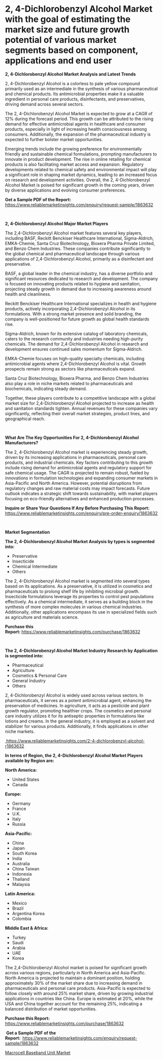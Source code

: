 <p><h1>2, 4-Dichlorobenzyl Alcohol Market with the goal of estimating the market size and future growth potential of various market segments based on component, applications and end user</h1></p><p><strong>2, 4-Dichlorobenzyl Alcohol Market Analysis and Latest Trends</strong></p>
<p><p>2, 4-Dichlorobenzyl Alcohol is a colorless to pale yellow compound primarily used as an intermediate in the synthesis of various pharmaceutical and chemical products. Its antimicrobial properties make it a valuable ingredient in personal care products, disinfectants, and preservatives, driving demand across several sectors.</p><p>The 2, 4-Dichlorobenzyl Alcohol Market is expected to grow at a CAGR of 12% during the forecast period. This growth can be attributed to the rising demand for effective antimicrobial agents in healthcare and consumer products, especially in light of increasing health consciousness among consumers. Additionally, the expansion of the pharmaceutical industry is expected to further bolster market opportunities.</p><p>Emerging trends include the growing preference for environmentally friendly and sustainable chemical formulations, prompting manufacturers to innovate in product development. The rise in online retailing for chemical products is also facilitating market access and expansion. Regulatory developments related to chemical safety and environmental impact will play a significant role in shaping market dynamics, leading to an increased focus on research and development activities. Overall, the 2, 4-Dichlorobenzyl Alcohol Market is poised for significant growth in the coming years, driven by diverse applications and evolving consumer preferences.</p></p>
<p><strong>Get a Sample PDF of the Report:&nbsp;</strong> <a href="https://www.reliablemarketinsights.com/enquiry/request-sample/1863632?utm_campaign=1937&utm_medium=2&utm_source=Github&utm_content=ia&utm_term=10012025&utm_id=2-4-dichlorobenzyl-alcohol">https://www.reliablemarketinsights.com/enquiry/request-sample/1863632</a></p>
<p>&nbsp;</p>
<p><strong>2, 4-Dichlorobenzyl Alcohol Major Market Players</strong></p>
<p><p>The 2,4-Dichlorobenzyl Alcohol market features several key players, including BASF, Reckitt Benckiser Healthcare International, Sigma-Aldrich, EMKA-Chemie, Santa Cruz Biotechnology, Bioxera Pharma Private Limited, and Benzo Chem Industries. These companies contribute significantly to the global chemical and pharmaceutical landscape through various applications of 2,4-Dichlorobenzyl Alcohol, primarily as a disinfectant and preservative.</p><p>BASF, a global leader in the chemical industry, has a diverse portfolio and significant resources dedicated to research and development. The company is focused on innovating products related to hygiene and sanitation, projecting steady growth in demand due to increasing awareness around health and cleanliness.</p><p>Reckitt Benckiser Healthcare International specializes in health and hygiene products, actively incorporating 2,4-Dichlorobenzyl Alcohol in its formulations. With a strong market presence and solid branding, the company is well-positioned for future growth as global health standards rise.</p><p>Sigma-Aldrich, known for its extensive catalog of laboratory chemicals, caters to the research community and industries needing high-purity chemicals. The demand for 2,4-Dichlorobenzyl Alcohol in research and development ensures continued sales momentum for Sigma-Aldrich.</p><p>EMKA-Chemie focuses on high-quality specialty chemicals, including antimicrobial agents where 2,4-Dichlorobenzyl Alcohol is vital. Growth prospects remain strong as sectors like pharmaceuticals expand.</p><p>Santa Cruz Biotechnology, Bioxera Pharma, and Benzo Chem Industries also play a role in niche markets related to pharmaceuticals and biochemicals, indicating steady demand.</p><p>Together, these players contribute to a competitive landscape with a global market size for 2,4-Dichlorobenzyl Alcohol projected to increase as health and sanitation standards tighten. Annual revenues for these companies vary significantly, reflecting their overall market strategies, product lines, and geographical reach.</p></p>
<p>&nbsp;</p>
<p><strong>What Are The Key Opportunities For 2, 4-Dichlorobenzyl Alcohol Manufacturers?</strong></p>
<p><p>The 2, 4-Dichlorobenzyl Alcohol market is experiencing steady growth, driven by its increasing applications in pharmaceuticals, personal care products, and industrial chemicals. Key factors contributing to this growth include rising demand for antimicrobial agents and regulatory support for safe chemical usage. The CAGR is projected to remain robust, fueled by innovations in formulation technologies and expanding consumer markets in Asia-Pacific and North America. However, potential disruptions from regulatory changes and raw material costs may impact forecasts. Future outlook indicates a strategic shift towards sustainability, with market players focusing on eco-friendly alternatives and enhanced production processes.</p></p>
<p><strong>Inquire or Share Your Questions If Any Before Purchasing This Report:</strong> <a href="https://www.reliablemarketinsights.com/enquiry/pre-order-enquiry/1863632?utm_campaign=1937&utm_medium=2&utm_source=Github&utm_content=ia&utm_term=10012025&utm_id=2-4-dichlorobenzyl-alcohol">https://www.reliablemarketinsights.com/enquiry/pre-order-enquiry/1863632</a></p>
<p>&nbsp;</p>
<p><strong>Market Segmentation</strong></p>
<p><strong>The 2, 4-Dichlorobenzyl Alcohol Market Analysis by types is segmented into:</strong></p>
<p><ul><li>Preservative</li><li>Insecticide</li><li>Chemical Intermediate</li><li>Others</li></ul></p>
<p><p>The 2, 4-Dichlorobenzyl Alcohol market is segmented into several types based on its applications. As a preservative, it is utilized in cosmetics and pharmaceuticals to prolong shelf life by inhibiting microbial growth. Insecticide formulations leverage its properties to control pest populations effectively. As a chemical intermediate, it serves as a building block in the synthesis of more complex molecules in various chemical industries. Additionally, other applications encompass its use in specialized fields such as agriculture and materials science.</p></p>
<p><strong>Purchase this Report:&nbsp;</strong><a href="https://www.reliablemarketinsights.com/purchase/1863632?utm_campaign=1937&utm_medium=2&utm_source=Github&utm_content=ia&utm_term=10012025&utm_id=2-4-dichlorobenzyl-alcohol">https://www.reliablemarketinsights.com/purchase/1863632</a></p>
<p>&nbsp;</p>
<p><strong>The 2, 4-Dichlorobenzyl Alcohol Market Industry Research by Application is segmented into:</strong></p>
<p><ul><li>Pharmaceutical</li><li>Agriculture</li><li>Cosmetics & Personal Care</li><li>General Industry</li><li>Others</li></ul></p>
<p><p>2, 4-Dichlorobenzyl Alcohol is widely used across various sectors. In pharmaceuticals, it serves as a potent antimicrobial agent, enhancing the preservation of medicines. In agriculture, it acts as a pesticide and plant growth regulator, promoting healthier crops. The cosmetics and personal care industry utilizes it for its antiseptic properties in formulations like lotions and creams. In the general industry, it is employed as a solvent and stabilizer for various products. Additionally, it finds applications in other niche markets.</p></p>
<p><a href="https://www.reliablemarketinsights.com/2-4-dichlorobenzyl-alcohol-r1863632?utm_campaign=1937&utm_medium=2&utm_source=Github&utm_content=ia&utm_term=10012025&utm_id=2-4-dichlorobenzyl-alcohol">&nbsp;https://www.reliablemarketinsights.com/2-4-dichlorobenzyl-alcohol-r1863632</a></p>
<p><strong>In terms of Region, the 2, 4-Dichlorobenzyl Alcohol Market Players available by Region are:</strong></p>
<p>
    <p> <strong> North America: </strong>
        <ul>
            <li>United States</li>
            <li>Canada</li>
        </ul>
        </p> 
    <p> <strong> Europe: </strong>
        <ul>
            <li>Germany</li>
            <li>France</li>
            <li>U.K.</li>
            <li>Italy</li>
            <li>Russia</li>
        </ul>
        </p> 
    <p> <strong> Asia-Pacific: </strong>
        <ul>
            <li>China</li>
            <li>Japan</li>
            <li>South Korea</li>
            <li>India</li>
            <li>Australia</li>
            <li>China Taiwan</li>
            <li>Indonesia</li>
            <li>Thailand</li>
            <li>Malaysia</li>
        </ul>
        </p> 
    <p> <strong> Latin America: </strong>
        <ul>
            <li>Mexico</li>
            <li>Brazil</li>
            <li>Argentina Korea</li>
            <li>Colombia</li>
        </ul>
        </p> 
    <p> <strong> Middle East & Africa: </strong>
        <ul>
            <li>Turkey</li>
            <li>Saudi</li>
            <li>Arabia</li>
            <li>UAE</li>
            <li>Korea</li>
        </ul>
    </p>
    </p>
<p><p>The 2,4-Dichlorobenzyl Alcohol market is poised for significant growth across various regions, particularly in North America and Asia-Pacific. North America is projected to maintain a dominant position, holding approximately 30% of the market share due to increasing demand in pharmaceuticals and personal care products. Asia-Pacific is expected to follow closely with around 25% market share, driven by growing industrial applications in countries like China. Europe is estimated at 20%, while the USA and China together account for the remaining 25%, indicating a balanced distribution of market opportunities.</p></p>
<p><strong>Purchase this Report: </strong><a href="https://www.reliablemarketinsights.com/purchase/1863632?utm_campaign=1937&utm_medium=2&utm_source=Github&utm_content=ia&utm_term=10012025&utm_id=2-4-dichlorobenzyl-alcohol">https://www.reliablemarketinsights.com/purchase/1863632</a></p>
<p>&nbsp;<strong>Get a Sample PDF of the Report:&nbsp;&nbsp;</strong><a href="https://www.reliablemarketinsights.com/enquiry/request-sample/1863632?utm_campaign=1937&utm_medium=2&utm_source=Github&utm_content=ia&utm_term=10012025&utm_id=2-4-dichlorobenzyl-alcohol">https://www.reliablemarketinsights.com/enquiry/request-sample/1863632</a></p>
<p><strong></strong></p>
<p><p><a href="https://github.com/Krish2023na/Market-Research-Report-List-6/blob/main/macrocell-baseband-unit-market.md?utm_campaign=1937&utm_medium=2&utm_source=Github&utm_content=ia&utm_term=10012025&utm_id=2-4-dichlorobenzyl-alcohol">Macrocell Baseband Unit Market</a></p></p>